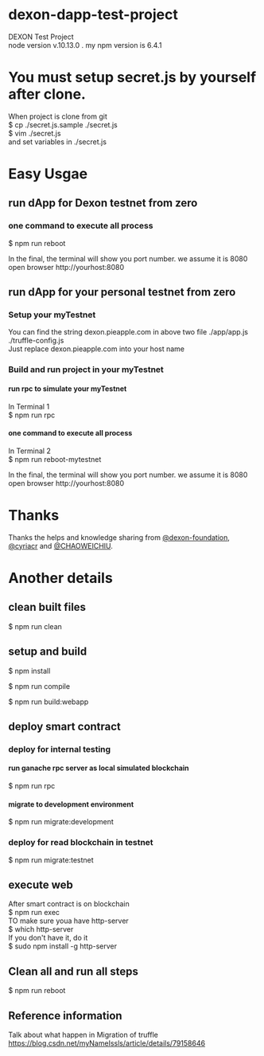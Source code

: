 # dexon-dapp-test-project
DEXON Test Project  
node version v.10.13.0  . my npm version is 6.4.1  
# You must setup secret.js by yourself after clone. 
When project is clone from git  
$ cp ./secret.js.sample ./secret.js   
$ vim ./secret.js  
and set variables in ./secret.js  

# Easy Usgae
## run dApp for Dexon testnet from zero
### one command to execute all process
$ npm run reboot  

In the final, the terminal will show you port number.  we assume it is 8080  
open browser http://yourhost:8080  


## run dApp for your personal testnet from zero
### Setup your myTestnet
You can find the string dexon.pieapple.com in above two file
./app/app.js  
./truffle-config.js  
Just replace dexon.pieapple.com into your host name

### Build and run project in your myTestnet
#### run rpc to simulate your myTestnet
In Terminal 1   
$ npm run rpc  
#### one command to execute all process 
In Terminal 2  
$ npm run reboot-mytestnet  

In the final, the terminal will show you port number.  we assume it is 8080  
open browser http://yourhost:8080  


# Thanks
Thanks the helps and knowledge sharing from [@dexon-foundation](https://github.com/dexon-foundation), [@cyriacr](https://github.com/cyriacr) and [@CHAOWEICHIU](https://github.com/CHAOWEICHIU).

# Another details

## clean built files
$ npm run clean  

## setup and build
$ npm install  

$ npm run compile  

$ npm run build:webapp  

## deploy smart contract
### deploy for internal testing
#### run ganache rpc server as local simulated blockchain
$ npm run rpc  
#### migrate to development environment
$ npm run migrate:development  

### deploy for read blockchain in testnet
$ npm run migrate:testnet  

## execute web
After smart contract is on blockchain     
$ npm run exec    
TO make sure youa have http-server   
$ which http-server    
If you don't have it, do it    
$ sudo npm install -g http-server   

## Clean all and run all steps  
$ npm run reboot

## Reference information
Talk about what happen in Migration of truffle
https://blog.csdn.net/myNameIssls/article/details/79158646
